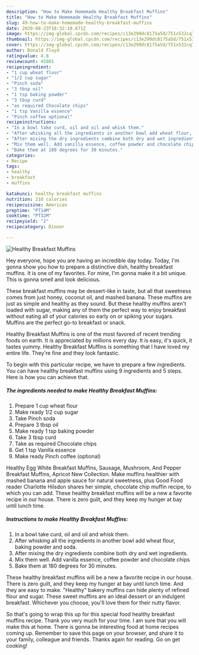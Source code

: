 ```yaml
---
description: "How to Make Homemade Healthy Breakfast Muffins"
title: "How to Make Homemade Healthy Breakfast Muffins"
slug: 49-how-to-make-homemade-healthy-breakfast-muffins
date: 2020-08-23T18:32:18.671Z
image: https://img-global.cpcdn.com/recipes/c13e299dc8175a5d/751x532cq70/healthy-breakfast-muffins-recipe-main-photo.jpg
thumbnail: https://img-global.cpcdn.com/recipes/c13e299dc8175a5d/751x532cq70/healthy-breakfast-muffins-recipe-main-photo.jpg
cover: https://img-global.cpcdn.com/recipes/c13e299dc8175a5d/751x532cq70/healthy-breakfast-muffins-recipe-main-photo.jpg
author: Donald Floyd
ratingvalue: 4.8
reviewcount: 45801
recipeingredient:
- "1 cup wheat flour"
- "1/2 cup sugar"
- "Pinch soda"
- "3 tbsp oil"
- "1 tsp baking powder"
- "3 tbsp curd"
- "as required Chocolate chips"
- "1 tsp Vanilla essence"
- "Pinch coffee optional"
recipeinstructions:
- "In a bowl take curd, oil and oil and whisk them."
- "After whisking all the ingredients in another bowl add wheat flour, baking powder and soda."
- "After mixing the dry ingredients combine both dry and wet ingredients."
- "Mix them well. Add vanilla essence, coffee powder and chocolate chips"
- "Bake them at 180 degrees for 30 minutes."
categories:
- Recipe
tags:
- healthy
- breakfast
- muffins

katakunci: healthy breakfast muffins 
nutrition: 210 calories
recipecuisine: American
preptime: "PT14M"
cooktime: "PT32M"
recipeyield: "2"
recipecategory: Dinner

---
```



![Healthy Breakfast Muffins](https://img-global.cpcdn.com/recipes/c13e299dc8175a5d/751x532cq70/healthy-breakfast-muffins-recipe-main-photo.jpg)

Hey everyone, hope you are having an incredible day today. Today, I'm gonna show you how to prepare a distinctive dish, healthy breakfast muffins. It is one of my favorites. For mine, I'm gonna make it a bit unique. This is gonna smell and look delicious.

These breakfast muffins may be dessert-like in taste, but all that sweetness comes from just honey, coconut oil, and mashed banana. These muffins are just as simple and healthy as they sound. But these healthy muffins aren&#39;t loaded with sugar, making any of them the perfect way to enjoy breakfast without eating all of your calories so early on or spiking your sugars. Muffins are the perfect go-to breakfast or snack.

Healthy Breakfast Muffins is one of the most favored of recent trending foods on earth. It is appreciated by millions every day. It is easy, it's quick, it tastes yummy. Healthy Breakfast Muffins is something that I have loved my entire life. They're fine and they look fantastic.


To begin with this particular recipe, we have to prepare a few ingredients. You can have healthy breakfast muffins using 9 ingredients and 5 steps. Here is how you can achieve that.

<!--inarticleads1-->

##### The ingredients needed to make Healthy Breakfast Muffins:

1. Prepare 1 cup wheat flour
1. Make ready 1/2 cup sugar
1. Take Pinch soda
1. Prepare 3 tbsp oil
1. Make ready 1 tsp baking powder
1. Take 3 tbsp curd
1. Take as required Chocolate chips
1. Get 1 tsp Vanilla essence
1. Make ready Pinch coffee (optional)


Healthy Egg White Breakfast Muffins, Sausage, Mushroom, And Pepper Breakfast Muffins, Apricot New Collection. Make muffins healthier with mashed banana and apple sauce for natural sweetness, plus Good Food reader Charlotte Hilsdon shares her simple, chocolate chip muffin recipe, to which you can add. These healthy breakfast muffins will be a new a favorite recipe in our house. There is zero guilt, and they keep my hunger at bay until lunch time. 

<!--inarticleads2-->

##### Instructions to make Healthy Breakfast Muffins:

1. In a bowl take curd, oil and oil and whisk them.
1. After whisking all the ingredients in another bowl add wheat flour, baking powder and soda.
1. After mixing the dry ingredients combine both dry and wet ingredients.
1. Mix them well. Add vanilla essence, coffee powder and chocolate chips
1. Bake them at 180 degrees for 30 minutes.


These healthy breakfast muffins will be a new a favorite recipe in our house. There is zero guilt, and they keep my hunger at bay until lunch time. And they are easy to make. &#34;Healthy&#34; bakery muffins can hide plenty of refined flour and sugar. These sweet muffins are an ideal dessert or an indulgent breakfast. Whichever you choose, you&#39;ll love them for their nutty flavor. 

So that's going to wrap this up for this special food healthy breakfast muffins recipe. Thank you very much for your time. I am sure that you will make this at home. There is gonna be interesting food at home recipes coming up. Remember to save this page on your browser, and share it to your family, colleague and friends. Thanks again for reading. Go on get cooking!
